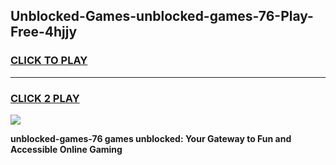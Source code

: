 
## Unblocked-Games-unblocked-games-76-Play-Free-4hjjy
<h3>
<a href="https://premium76.site?title=unblocked-games-76&ref=18A1">CLICK TO PLAY</a></h3>
<hr>

<h3>
<a href="https://premium76.site?title=unblocked-games-76&ref=18A1">CLICK 2 PLAY</a>
  
</h3>

<a href="https://premium76.site?title=unblocked-games-76&ref=18A1"><img src="https://clearcache.store/games.png"></a>


**unblocked-games-76 games unblocked: Your Gateway to Fun and Accessible Online Gaming**
